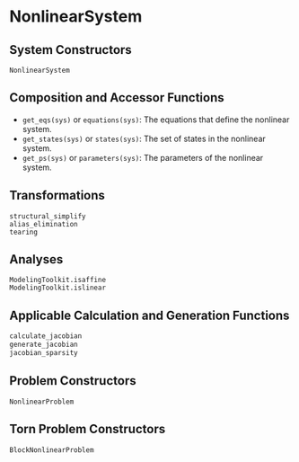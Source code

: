 # NonlinearSystem

## System Constructors

```@docs
NonlinearSystem
```

## Composition and Accessor Functions

- `get_eqs(sys)` or `equations(sys)`: The equations that define the nonlinear system.
- `get_states(sys)` or `states(sys)`: The set of states in the nonlinear system.
- `get_ps(sys)` or `parameters(sys)`: The parameters of the nonlinear system.

## Transformations

```@docs
structural_simplify
alias_elimination
tearing
```

## Analyses

```@docs
ModelingToolkit.isaffine
ModelingToolkit.islinear
```

## Applicable Calculation and Generation Functions

```julia
calculate_jacobian
generate_jacobian
jacobian_sparsity
```

## Problem Constructors

```@docs
NonlinearProblem
```

## Torn Problem Constructors

```@docs
BlockNonlinearProblem
```
